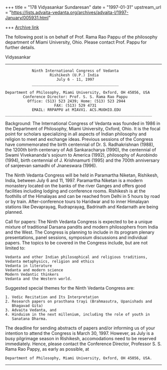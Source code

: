 +++
title = "178 Vidyasankar Sundaresan"
date = "1997-01-31"
upstream_url = "https://lists.advaita-vedanta.org/archives/advaita-l/1997-January/005931.html"

+++
[Archive link](https://lists.advaita-vedanta.org/archives/advaita-l/1997-January/005931.html)

The following post is on behalf of Prof. Rama Rao Pappu of the
philosophy department of Miami University, Ohio. Please contact Prof.
Pappu for further details.

Vidyasankar

--------------------------------------------------------------------------------

                Ninth International Congress of Vedanta
                        Rishikesh (U.P.) India
                           July 6 - 11, 1997
                _______________________________________

    Department of Philosophy, Miami University, Oxford, OH 45056, USA
            Conference Director: Prof. S. S. Rama Rao Pappu
              Office: (513) 523 2439; Home: (513) 523 2944
                          FAX: (513) 529 4731
                EMAIL: RRPAPPU at MIAVX1. ACS.MUOHIO.EDU
    __________________________________________________________________

Background: The International Congress of Vedanta was founded in 1986 in
the Department of Philosophy, Miami University, Oxford, Ohio. It is the
focal point for scholars specializing in all aspects of Indian philosophy
and religion to meet and exchange ideas. Previous sessions of the Congress
have commemorated the birth centennial of Dr. S. Radhakrishnan (1988), the
1200th birth centenary of Adi Sankaracharya (1990), the centennial of
Swami Vivekananda's sojourn to America (1992), philosophy of Aurobindo
(1994), birth centennial of J. Krishnamurti (1995) and the 700th
anniversary of sanjeevan samadhi of Jnaneswara (1996).

The Ninth Vedanta Congress will be held in Paramartha Niketan, Rishikesh,
India, between July 6 and 11, 1997. Paramartha Niketan is a modern
monastery located on the banks of the river Ganges and offers good
facilities including lodging and conference rooms. Rishikesh is at the
foothills of the Himalayas and can be reached from Delhi in 5 hours by
road or by train. After-conference tours to Haridwar and to inner
Himalayan stations like Devaprayag, Rudraprayag, Badrinath and Kedarnath
are being planned.

Call for papers: The Ninth Vedanta Congress is expected to be a unique
mixture of traditional Darsana pandits and modern philosophers from India
and the West. The Congress is planning to include in its program plenary
presentations, panel sessions, symposium discussions and individual
papers. The topics to be covered in the Congress include, but are not
limited to:

    Vedanta and other Indian philosophical and religious traditions,
    Vedanta metaphysics, religion and ethics
    Vedanta in literature
    Vedanta and modern science
    Modern Vedantic thinkers
    Vedanta and the Western world.

Suggested special themes for the Ninth Vedanta Congress are:

    1. Vedic Recitation and Its Interpretation
    2. Research papers on prasthana trayi (Brahmasutra, Upanishads and
       Bhagavad Gita)
    3. Advaita Vedanta, and
    4. Hinduism in the next millenium, including the role of youth in
       Sanatana Dharma.

The deadline for sending abstracts of papers and/or informing us of your
intention to attend the Congress is March 30, 1997. However, as July is a
busy pilgrimage season in Rishikesh, accomodations need to be reserved
immediately. Hence, please contact the Conference Director, Professor S.
S. Rama Rao Pappy, as early as possible, at

    Department of Philosophy, Miami University, Oxford, OH 45056, USA.

--------------------------------------------------------------------------------

